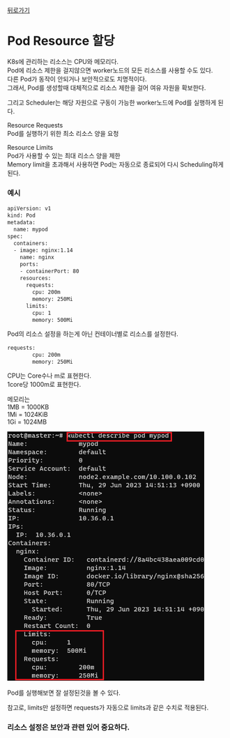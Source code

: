 [뒤로가기](../../README.md)<br>

# Pod Resource 할당

K8s에 관리하는 리소스는 CPU와 메모리다.<br>
Pod에 리소스 제한을 걸지않으면 worker노드의
모든 리소스를 사용할 수도 있다.<br>
다른 Pod가 동작이 안되거나 보안적으로도 치명적이다.<br>
그래서, Pod를 생성할때 대체적으로 리소스 제한을 걸어 여유 자원을 확보한다.<br>

그리고 Scheduler는 해당 자원으로 구동이 가능한
worker노드에 Pod를 실행하게 된다.

Resource Requests<br>
Pod를 실행하기 위한 최소 리소스 양을 요청<br>

Resource Limits<br>
Pod가 사용할 수 있는 최대 리소스 양을 제한<br>
Memory limit을 초과해서 사용하면 Pod는 자동으로 종료되어 다시 Scheduling하게 된다.<br>

### 예시

```
apiVersion: v1
kind: Pod
metadata:
  name: mypod
spec:
  containers:
  - image: nginx:1.14
    name: nginx
    ports:
    - containerPort: 80
    resources:
      requests:
        cpu: 200m
        memory: 250Mi
      limits:
        cpu: 1
        memory: 500Mi
```

Pod의 리소스 설정을 하는게 아닌
컨테이너별로 리소스를 설정한다.

```
requests:
        cpu: 200m
        memory: 250Mi
```

CPU는 Core수나 m로 표현한다.<br>
1core당 1000m로 표현한다.<br>

메모리는<br>
1MB = 1000KB<br>
1Mi = 1024KiB<br>
1Gi = 1024MB<br>

![img](../Img/k8s_resource1.png)<br>

Pod를 실행해보면 잘 설정된것을 볼 수 있다.

참고로, limits만 설정하면 requests가 자동으로 limits과 같은 수치로 적용된다.<br>

### 리소스 설정은 보안과 관련 있어 중요하다.
